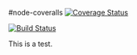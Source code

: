 #node-coveralls
[![Coverage Status](https://coveralls.io/repos/ktmtwm/TES-codeship/badge.png?branch=master)](https://coveralls.io/r/ktmtwm/TES-codeship?branch=master)

[![Build Status](https://travis-ci.org/ktmtwm/TES-codeship.png?branch=master)](https://travis-ci.org/ktmtwm/TES-codeship)

This is a test.

